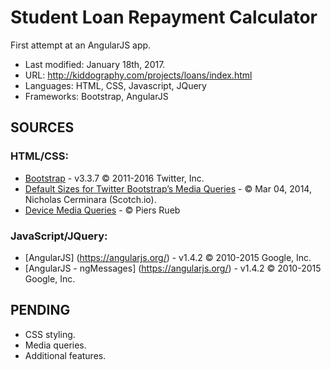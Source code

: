 # Student Loan Repayment Calculator #

First attempt at an AngularJS app.

* Last modified: January 18th, 2017.
* URL: http://kiddography.com/projects/loans/index.html
* Languages: HTML, CSS, Javascript, JQuery
* Frameworks: Bootstrap, AngularJS

## **SOURCES** ##

### HTML/CSS: ###
* [Bootstrap](http://getbootstrap.com/) - v3.3.7 © 2011-2016 Twitter, Inc.
* [Default Sizes for Twitter Bootstrap’s Media Queries](https://scotch.io/tutorials/default-sizes-for-twitter-bootstraps-media-queries) - © Mar 04, 2014, Nicholas Cerminara (Scotch.io).
* [Device Media Queries](http://resizr.co/) - © Piers Rueb

### JavaScript/JQuery: ###
* [AngularJS] (https://angularjs.org/) - v1.4.2 © 2010-2015 Google, Inc.
* [AngularJS - ngMessages] (https://angularjs.org/) - v1.4.2 © 2010-2015 Google, Inc.

## **PENDING** ##
* CSS styling.
* Media queries. 
* Additional features.
